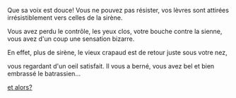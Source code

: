Que sa voix est douce! Vous ne pouvez pas résister, vos lèvres sont attirées irrésistiblement vers celles de la sirène.

Vous avez perdu le contrôle, les yeux clos, votre bouche contre la sienne, vous avez d'un coup une sensation bizarre. 

En effet, plus de sirène, le vieux crapaud est de retour juste sous votre nez, 

vous regardant d'un oeil satisfait. Il vous a berné, vous avez bel et bien embrassé le batrassien...

[et alors?](et_alors/croisiere.md)